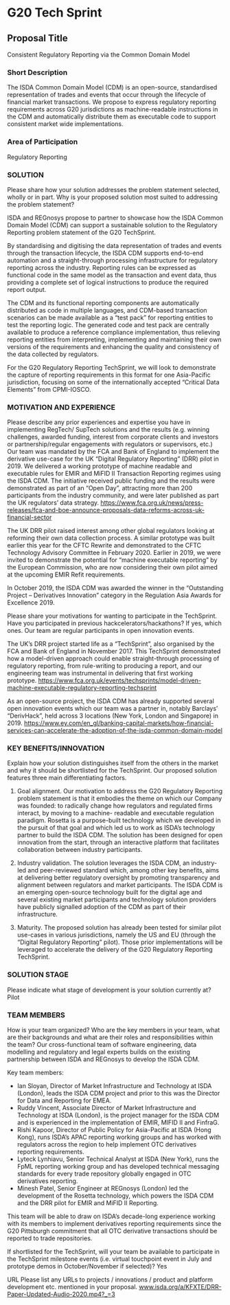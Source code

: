 # G20 Tech Sprint 

## Proposal Title
Consistent Regulatory Reporting via the Common Domain Model

### Short Description
The ISDA Common Domain Model (CDM) is an open-source, standardised representation of trades and events that occur through the lifecycle of financial market transactions. We propose to express regulatory reporting requirements across G20 jurisdictions as machine-readable instructions in the CDM and automatically distribute them as executable code to support consistent market wide implementations.

### Area of Participation

Regulatory Reporting

### SOLUTION
Please share how your solution addresses the problem statement selected, wholly or in part. Why is your proposed solution most suited to addressing the problem statement?

ISDA and REGnosys propose to partner to showcase how the ISDA Common Domain Model (CDM) can support a sustainable solution to the Regulatory Reporting problem statement of the G20 TechSprint.

By standardising and digitising the data representation of trades and events through the transaction lifecycle, the ISDA CDM supports end-to-end automation and a straight-through processing infrastructure for regulatory reporting across the industry. Reporting rules can be expressed as functional code in the same model as the transaction and event data, thus providing a complete set of logical instructions to produce the required report output.

The CDM and its functional reporting components are automatically distributed as code in multiple languages, and CDM-based transaction scenarios can be made available as a “test pack” for reporting entities to test the reporting logic. The generated code and test pack are centrally available to produce a reference compliance implementation, thus relieving reporting entities from interpreting, implementing and maintaining their own versions of the requirements and enhancing the quality and consistency of the data collected by regulators.

For the G20 Regulatory Reporting TechSprint, we will look to demonstrate the capture of reporting requirements in this format for one Asia-Pacific jurisdiction, focusing on some of the internationally accepted “Critical Data Elements” from CPMI-IOSCO.

### MOTIVATION AND EXPERIENCE
Please describe any prior experiences and expertise you have in implementing RegTech/ SupTech solutions and the results (e.g. winning challenges, awarded funding, interest from corporate clients and investors or partnership/regular engagements with regulators or supervisors, etc.)
Our team was mandated by the FCA and Bank of England to implement the derivative use-case for the UK “Digital Regulatory Reporting” (DRR) pilot in 2019. We delivered a working prototype of machine readable and executable rules for EMIR and MiFID II Transaction Reporting regimes using the ISDA CDM. The initiative received public funding and the results were demonstrated as part of an “Open Day”, attracting more than 200 participants from the industry community, and were later published as part the UK regulators’ data strategy.
https://www.fca.org.uk/news/press-releases/fca-and-boe-announce-proposals-data-reforms-across-uk-financial-sector

The UK DRR pilot raised interest among other global regulators looking at reforming their own data collection process. A similar prototype was built earlier this year for the CFTC Rewrite and demonstrated to the CFTC Technology Advisory Committee in February 2020. Earlier in 2019, we were invited to demonstrate the potential for “machine executable reporting” by the European Commission, who are now considering their own pilot aimed at the upcoming EMIR Refit requirements.

In October 2019, the ISDA CDM was awarded the winner in the “Outstanding Project – Derivatives Innovation” category in the Regulation Asia Awards for Excellence 2019.

Please share your motivations for wanting to participate in the TechSprint. Have you participated in previous hackcelerators/hackathons? If yes, which ones.
Our team are regular participants in open innovation events. 

The UK’s DRR project started life as a “TechSprint”, also organised by the FCA and Bank of England in November 2017. This TechSprint demonstrated how a model-driven approach could enable straight-through processing of regulatory reporting, from rule-writing to producing a report, and our engineering team was instrumental in delivering that first working prototype.
https://www.fca.org.uk/events/techsprints/model-driven-machine-executable-regulatory-reporting-techsprint

As an open-source project, the ISDA CDM has already supported several open innovation events which our team was a partner in, notably Barclays’ “DerivHack”, held across 3 locations (New York, London and Singapore) in 2019. 
https://www.ey.com/en_gl/banking-capital-markets/how-financial-services-can-accelerate-the-adoption-of-the-isda-common-domain-model

### KEY BENEFITS/INNOVATION
Explain how your solution distinguishes itself from the others in the market and why it should be shortlisted for the TechSprint.
Our proposed solution features three main differentiating factors. 

1. Goal alignment. Our motivation to address the G20 Regulatory Reporting problem statement is that it embodies the theme on which our Company was founded: to radically change how regulators and regulated firms interact, by moving to a machine- readable and executable regulation paradigm. Rosetta is a purpose-built technology which we developed in the pursuit of that goal and which led us to work as ISDA’s technology partner to build the ISDA CDM. The solution has been designed for open innovation from the start, through an interactive platform that facilitates collaboration between industry participants.

2. Industry validation. The solution leverages the ISDA CDM, an industry-led and peer-reviewed standard which, among other key benefits, aims at delivering better regulatory oversight by promoting transparency and alignment between regulators and market participants. The ISDA CDM is an emerging open-source technology built for the digital age and several existing market participants and technology solution providers have publicly signalled adoption of the CDM as part of their infrastructure.

3. Maturity. The proposed solution has already been tested for similar pilot use-cases in various jurisdictions, namely the US and EU (through the “Digital Regulatory Reporting” pilot). Those prior implementations will be leveraged to accelerate the delivery of the G20 Regulatory Reporting TechSprint.

### SOLUTION STAGE
Please indicate what stage of development is your solution currently at?
Pilot

### TEAM MEMBERS
How is your team organized? Who are the key members in your team, what are their backgrounds and what are their roles and responsibilities within the team?
Our cross-functional team of software engineering, data modelling and regulatory and legal experts builds on the existing partnership between ISDA and REGnosys to develop the ISDA CDM.

Key team members: 

- Ian Sloyan, Director of Market Infrastructure and Technology at ISDA (London), leads the ISDA CDM project and prior to this was the Director for Data and Reporting for EMEA.
- Ruddy Vincent, Associate Director of Market Infrastructure and Technology at ISDA (London), is the project manager for the ISDA CDM and is experienced in the implementation of EMIR, MIFID II and FinfraG.
- Rishi Kapoor, Director of Public Policy for Asia-Pacific at ISDA (Hong Kong), runs ISDA’s APAC reporting working groups and has worked with regulators across the region to help implement OTC derivatives reporting requirements.
- Lyteck Lynhiavu, Senior Technical Analyst at ISDA (New York), runs the FpML reporting working group and has developed technical messaging standards for every trade repository globally engaged in OTC derivatives reporting.
- Minesh Patel, Senior Engineer at REGnosys (London) led the development of the Rosetta technology, which powers the ISDA CDM and the DRR pilot for EMIR and MiFID II Reporting.

This team will be able to draw on ISDA’s decade-long experience working with its members to implement derivatives reporting requirements since the G20 Pittsburgh commitment that all OTC derivative transactions should be reported to trade repositories.

If shortlisted for the TechSprint, will your team be available to participate in the TechSprint milestone events (i.e. virtual touchpoint event in July and prototype demos in October/November if selected)?
Yes

URL
Please list any URLs to projects / innovations / product and platform development etc. mentioned in your proposal.
 www.isda.org/a/KFXTE/DRR-Paper-Updated-Audio-2020.mp4?_=3 

